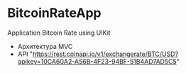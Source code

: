 # BitcoinRateApp
Application Bitcoin Rate using UIKit

- Архитектура MVC
- API "https://rest.coinapi.io/v1/exchangerate/BTC/USD?apikey=10CA60A2-A56B-4F23-94BF-51B4AD7AD5C5"

<img src=" " style="width:300px;"/>

